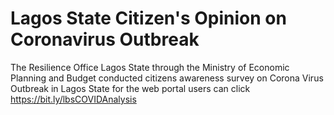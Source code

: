 # Lagos State Citizen's Opinion on Coronavirus Outbreak
The Resilience Office Lagos State through the Ministry of Economic Planning and Budget conducted citizens awareness survey on Corona Virus Outbreak in Lagos State
for the web portal users can click  https://bit.ly/lbsCOVIDAnalysis
